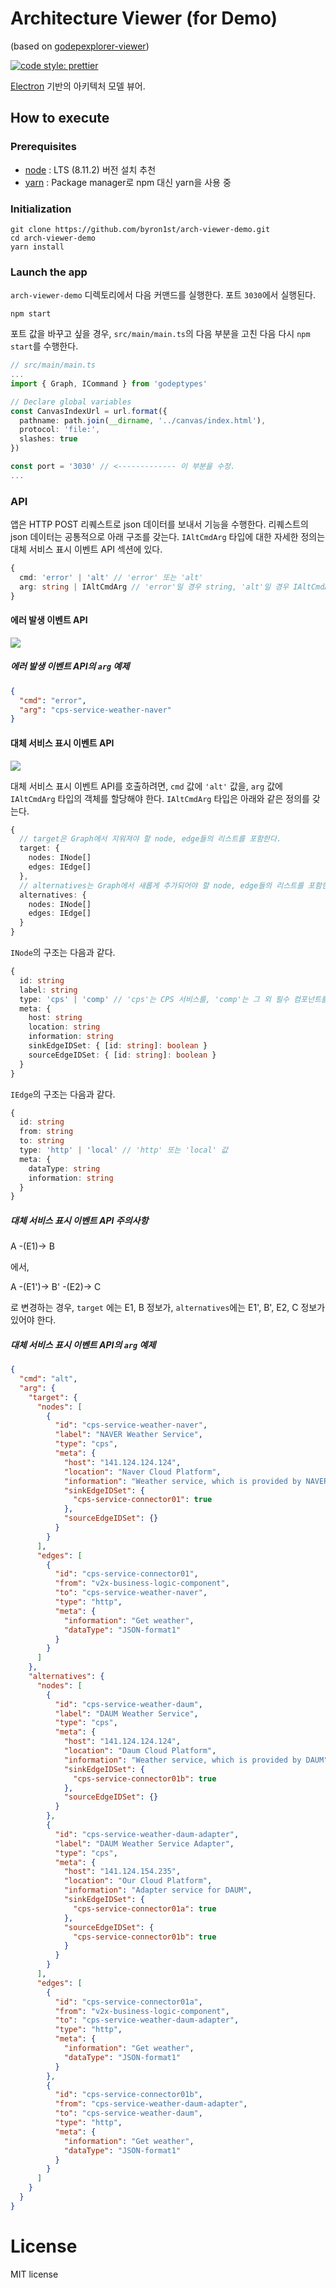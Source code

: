 # Architecture Viewer (for Demo)
(based on [godepexplorer-viewer](https://github.com/byron1st/godepexplorer-viewer))

[![code style: prettier](https://img.shields.io/badge/code_style-prettier-ff69b4.svg?style=flat-square)](https://github.com/prettier/prettier)

[Electron](https://electronjs.org) 기반의 아키텍처 모델 뷰어.

## How to execute

### Prerequisites
* [node](https://nodejs.org/ko/) : LTS (8.11.2) 버전 설치 추천
* [yarn](https://yarnpkg.com/lang/en/) : Package manager로 npm 대신 yarn을 사용 중

### Initialization
```
git clone https://github.com/byron1st/arch-viewer-demo.git
cd arch-viewer-demo
yarn install
```

### Launch the app

`arch-viewer-demo` 디렉토리에서 다음 커맨드를 실행한다. 포트 `3030`에서 실행된다.

```
npm start
```

포트 값을 바꾸고 싶을 경우, `src/main/main.ts`의 다음 부분을 고친 다음 다시 `npm start`를 수행한다.

```typescript
// src/main/main.ts
...
import { Graph, ICommand } from 'godeptypes'

// Declare global variables
const CanvasIndexUrl = url.format({
  pathname: path.join(__dirname, '../canvas/index.html'),
  protocol: 'file:',
  slashes: true
})

const port = '3030' // <------------- 이 부분을 수정.
...
```

### API
앱은 HTTP POST 리퀘스트로 json 데이터를 보내서 기능을 수행한다.
리퀘스트의 json 데이터는 공통적으로 아래 구조를 갖는다. `IAltCmdArg` 타입에 대한 자세한 정의는 대체 서비스 표시 이벤트 API 섹션에 있다.

```typescript
{
  cmd: 'error' | 'alt' // 'error' 또는 'alt'
  arg: string | IAltCmdArg // 'error'일 경우 string, 'alt'일 경우 IAltCmdArg 타입을 갖음
}
```

#### 에러 발생 이벤트 API

![](./api-error.png)

##### 에러 발생 이벤트 API의 `arg` 예제

```json
{
  "cmd": "error",
  "arg": "cps-service-weather-naver"
}
```

#### 대체 서비스 표시 이벤트 API

![](./api-alt.png)

대체 서비스 표시 이벤트 API를 호출하려면, `cmd` 값에 `'alt'` 값을, `arg` 값에 `IAltCmdArg` 타입의 객체를 할당해야 한다.
`IAltCmdArg` 타입은 아래와 같은 정의를 갖는다.

```typescript
{
  // target은 Graph에서 지워져야 할 node, edge들의 리스트를 포함한다.
  target: {
    nodes: INode[]
    edges: IEdge[]
  },
  // alternatives는 Graph에서 새롭게 추가되어야 할 node, edge들의 리스트를 포함한다.
  alternatives: {
    nodes: INode[]
    edges: IEdge[]
  }
}
```

`INode`의 구조는 다음과 같다.

```typescript
{
  id: string
  label: string
  type: 'cps' | 'comp' // 'cps'는 CPS 서비스를, 'comp'는 그 외 필수 컴포넌트를 의미함
  meta: {
    host: string
    location: string
    information: string
    sinkEdgeIDSet: { [id: string]: boolean }
    sourceEdgeIDSet: { [id: string]: boolean }
  }
}
```

`IEdge`의 구조는 다음과 같다.
```typescript
{
  id: string
  from: string
  to: string
  type: 'http' | 'local' // 'http' 또는 'local' 값
  meta: {
    dataType: string
    information: string
  }
}
```

##### 대체 서비스 표시 이벤트 API 주의사항

A -(E1)-> B

에서,

A -(E1')-> B' -(E2)-> C

로 변경하는 경우, `target` 에는 E1, B 정보가, `alternatives`에는 E1', B', E2, C 정보가 있어야 한다.

##### 대체 서비스 표시 이벤트 API의 `arg` 예제

```json
{
  "cmd": "alt",
  "arg": {
    "target": {
      "nodes": [
        {
          "id": "cps-service-weather-naver",
          "label": "NAVER Weather Service",
          "type": "cps",
          "meta": {
            "host": "141.124.124.124",
            "location": "Naver Cloud Platform",
            "information": "Weather service, which is provided by NAVER",
            "sinkEdgeIDSet": {
              "cps-service-connector01": true
            },
            "sourceEdgeIDSet": {}
          }
        }
      ],
      "edges": [
        {
          "id": "cps-service-connector01",
          "from": "v2x-business-logic-component",
          "to": "cps-service-weather-naver",
          "type": "http",
          "meta": {
            "information": "Get weather",
            "dataType": "JSON-format1"
          }
        }
      ]
    },
    "alternatives": {
      "nodes": [
        {
          "id": "cps-service-weather-daum",
          "label": "DAUM Weather Service",
          "type": "cps",
          "meta": {
            "host": "141.124.124.124",
            "location": "Daum Cloud Platform",
            "information": "Weather service, which is provided by DAUM",
            "sinkEdgeIDSet": {
              "cps-service-connector01b": true
            },
            "sourceEdgeIDSet": {}
          }
        },
        {
          "id": "cps-service-weather-daum-adapter",
          "label": "DAUM Weather Service Adapter",
          "type": "cps",
          "meta": {
            "host": "141.124.154.235",
            "location": "Our Cloud Platform",
            "information": "Adapter service for DAUM",
            "sinkEdgeIDSet": {
              "cps-service-connector01a": true
            },
            "sourceEdgeIDSet": {
              "cps-service-connector01b": true
            }
          }
        }
      ],
      "edges": [
        {
          "id": "cps-service-connector01a",
          "from": "v2x-business-logic-component",
          "to": "cps-service-weather-daum-adapter",
          "type": "http",
          "meta": {
            "information": "Get weather",
            "dataType": "JSON-format1"
          }
        },
        {
          "id": "cps-service-connector01b",
          "from": "cps-service-weather-daum-adapter",
          "to": "cps-service-weather-daum",
          "type": "http",
          "meta": {
            "information": "Get weather",
            "dataType": "JSON-format1"
          }
        }
      ]
    }
  }
}
```

# License

MIT license
